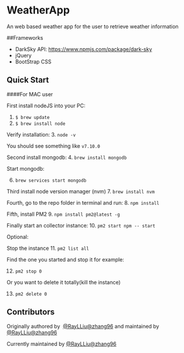 # WeatherApp

An web based weather app for the user to retrieve weather information

##Frameworks
- DarkSky API: https://www.npmjs.com/package/dark-sky
- jQuery
- BootStrap CSS

## Quick Start

####For MAC user

First install nodeJS into your PC:
1. `$ brew update`
2. `$ brew install node`

 Verify installation:
3. `node -v`

You should see something like `v7.10.0`

Second install mongodb:
4. `brew install mongodb`

Start mongodb:

6. `brew services start mongodb`

Third install node version manager (nvm)
7. `brew install nvm`

Fourth, go to the repo folder in terminal and run:
8. `npm install`

Fifth, install PM2
9. `npm install pm2@latest -g`

Finally start an collector instance:
10. `pm2 start npm -- start`

Optional:

Stop the instance
11. `pm2 list all`

Find the one you started and stop it for example:

12. `pm2 stop 0`

Or you want to delete it totally(kill the instance)

13. `pm2 delete 0`


## Contributors

Originally authored by  [@RayLLiu](https://github.com/RayLLiu)[@zhang96](https://github.com/zhang96)
 and maintained by [@RayLLiu](https://github.com/RayLLiu)[@zhang96](https://github.com/zhang96)

Currently maintained by [@RayLLiu](https://github.com/RayLLiu)[@zhang96](https://github.com/zhang96)
